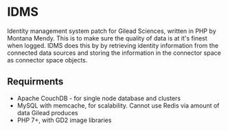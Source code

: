 # IDMS
Identity management system patch for Gilead Sciences, written in PHP by Montana Mendy. This is to make sure the quality of data is at it's finest when logged. IDMS does this by by retrieving identity information from the connected data sources and storing the information in the connector space as connector space objects. 

## Requirments 

- Apache CouchDB - for single node database and clusters
- MySQL with memcache, for scalability. Cannot use Redis via amount of data Gilead produces
- PHP 7+, with GD2 image libraries
